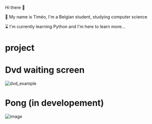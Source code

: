 Hi there :wave:

:boy: My name is Timéo, I'm a Belgian student, studying computer science 

:hourglass: I'm currently learning Python and I'm here to learn more...

# project

# Dvd waiting screen
![dvd_example](https://github.com/timeobdt/timeobdt/assets/136178363/c1e58d06-a7e8-41b9-b8ea-685bd437cdf5)

# Pong (in developement)
![image](https://github.com/timeobdt/timeobdt/assets/136178363/5089afaa-fbac-4825-9c80-e6b29928a851)


<!---
--->
